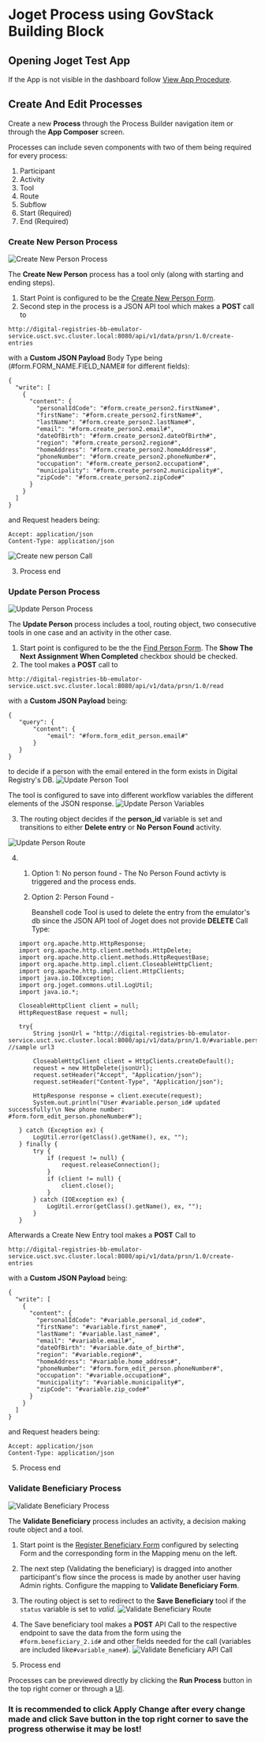 # Joget Process using GovStack Building Block

## Opening Joget Test App
If the App is not visible in the dashboard follow [View App Procedure](../docs/forms.md#opening-joget-test-app).

## Create And Edit Processes
Create a new **Process** through the Process Builder navigation item or through the **App Composer** screen.

Processes can include seven components with two of them being required for every process:
1. Participant
2. Activity
3. Tool
4. Route
5. Subflow
6. Start (Required)
7. End (Required)

### Create New Person Process
![Create New Person Process](../assets/img/components/process/create-new-person/CreateNewPerson.png)

The **Create New Person** process has a tool only (along with starting and ending steps).

1. Start Point is configured to be the [Create New Person Form](./forms.md#create-new-person).
2. Second step in the process is a JSON API tool which makes a **POST** call to
```
http://digital-registries-bb-emulator-service.usct.svc.cluster.local:8080/api/v1/data/prsn/1.0/create-entries
```
with a **Custom JSON Payload** Body Type being (#form.FORM_NAME.FIELD_NAME# for different fields):
```
{
  "write": [
    {
      "content": {
        "personalIdCode": "#form.create_person2.firstName#",
        "firstName": "#form.create_person2.firstName#",
        "lastName": "#form.create_person2.lastName#",
        "email": "#form.create_person2.email#",
        "dateOfBirth": "#form.create_person2.dateOfBirth#",
        "region": "#form.create_person2.region#",
        "homeAddress": "#form.create_person2.homeAddress#",
        "phoneNumber": "#form.create_person2.phoneNumber#",
        "occupation": "#form.create_person2.occupation#",
        "municipality": "#form.create_person2.municipality#",
        "zipCode": "#form.create_person2.zipCode#"
      }
    }
  ]
}
```
and Request headers being:
```
Accept: application/json
Content-Type: application/json
```

![Create new person Call](../assets/img/components/process/create-new-person/CreateNewPersonCall.png)

3. Process end

### Update Person Process
![Update Person Process](../assets/img/components/process/update-person/UpdatePerson.png)

The **Update Person** process includes a tool, routing object, two consecutive tools in one case and an activity in the other case.

1. Start point is configured to be the the [Find Person Form](../docs/forms.md#update-person). The **Show The Next Assignment When Completed** checkbox should be checked.
2. The tool makes a **POST** call to
```
http://digital-registries-bb-emulator-service.usct.svc.cluster.local:8080/api/v1/data/prsn/1.0/read
```
 with a **Custom JSON Payload** being:
 ```
 {
    "query": {
        "content": {
            "email": "#form.form_edit_person.email#"
        }
    }
}
 ```
to decide if a person with the email entered in the form exists in Digital Registry's DB.
![Update Person Tool](../assets/img/components/process/update-person/UpdatePersonTool.png)

The tool is configured to save into different workflow variables the different elements of the JSON response.
![Update Person Variables](../assets/img/components/process/update-person/UpdatePersonVariables.png)

3. The routing object decides if the **person_id** variable is set and transitions to either **Delete entry** or **No Person Found** activity.

![Update Person Route](../assets/img/components/process/update-person/UpdatePersonRoute.png)

4.  1. Option 1: No person found - The No Person Found activty is triggered and the process ends.
    2. Option 2: Person Found -

        Beanshell code Tool is used to delete the entry from the emulator's db since the JSON API tool of Joget does not provide **DELETE** Call Type:
 ```
    import org.apache.http.HttpResponse;
    import org.apache.http.client.methods.HttpDelete;
    import org.apache.http.client.methods.HttpRequestBase;
    import org.apache.http.impl.client.CloseableHttpClient;
    import org.apache.http.impl.client.HttpClients;
    import java.io.IOException;
    import org.joget.commons.util.LogUtil;
    import java.io.*;

    CloseableHttpClient client = null;
    HttpRequestBase request = null;

    try{
        String jsonUrl = "http://digital-registries-bb-emulator-service.usct.svc.cluster.local:8080/api/v1/data/prsn/1.0/#variable.person_id#/delete"; //sample url3

        CloseableHttpClient client = HttpClients.createDefault();
        request = new HttpDelete(jsonUrl);
        request.setHeader("Accept", "Application/json");
        request.setHeader("Content-Type", "Application/json");

        HttpResponse response = client.execute(request);
        System.out.println("User #variable.person_id# updated successfully!\n New phone number: #form.form_edit_person.phoneNumber#");

    } catch (Exception ex) {
        LogUtil.error(getClass().getName(), ex, "");
    } finally {
        try {
            if (request != null) {
                request.releaseConnection();
            }
            if (client != null) {
                client.close();
            }
        } catch (IOException ex) {
            LogUtil.error(getClass().getName(), ex, "");
        }
    }
```

 Afterwards a Create New Entry tool makes a **POST** Call to
 ```
 http://digital-registries-bb-emulator-service.usct.svc.cluster.local:8080/api/v1/data/prsn/1.0/create-entries
 ```

 with a **Custom JSON Payload** being:
```
{
  "write": [
    {
      "content": {
        "personalIdCode": "#variable.personal_id_code#",
        "firstName": "#variable.first_name#",
        "lastName": "#variable.last_name#",
        "email": "#variable.email#",
        "dateOfBirth": "#variable.date_of_birth#",
        "region": "#variable.region#",
        "homeAddress": "#variable.home_address#",
        "phoneNumber": "#form.form_edit_person.phoneNumber#",
        "occupation": "#variable.occupation#",
        "municipality": "#variable.municipality#",
        "zipCode": "#variable.zip_code#"
      }
    }
  ]
}
```
and Request headers being:
```
Accept: application/json
Content-Type: application/json
```

5. Process end


### Validate Beneficiary Process
![Validate Beneficiary Process](../assets/img/components/process/validate-beneficiary/ValidateBeneficiary.png)

The **Validate Beneficiary** process includes an activity, a decision making route object and a tool.

1. Start point is the [Register Beneficiary Form](../docs/forms.md#register-beneficiary) configured by selecting Form and the corresponding form in the Mapping menu on the left.

2. The next step (Validating the beneficiary) is dragged into another participant's flow since the process is made by another user having Admin rights. Configure the mapping to **Validate Beneficiary Form**.

3. The routing object is set to redirect to the **Save Beneficiary** tool if the `status` variable is set to *valid*.
![Validate Beneficiary Route](../assets/img/components/process/validate-beneficiary/ValidateBeneficiaryRoute.png)

4. The Save beneficiary tool makes a **POST** API Call to the respective endpoint to save the data from the form using the `#form.beneficiary_2.id#` and other fields needed for the call (variables are included like`#variable_name#`).
![Validate Beneficiary API Call](../assets/img/components/process/validate-beneficiary/ValidateBeneficiaryCall.png)

5. Process end

Processes can be previewed directly by clicking the **Run Process** button in the top right corner or through a [UI](../docs/ui.md).

### It is recommended to click **Apply Change** after every change made and click Save button in the top right corner to save the progress otherwise it may be lost!